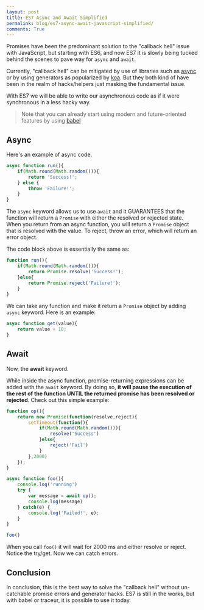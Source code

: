 ```yaml
---
layout: post
title: ES7 Async and Await Simplified
permalink: blog/es7-async-await-javascript-simplified/
comments: True
---
```


Promises have been the predominant solution to the "callback hell" issue with JavaScript, but starting with ES6, and now ES7 it is slowly being tucked behind the scenes to pave way for `async` and `await`.

Currently, "callback hell" can be mitigated by use of libraries such as [async](https://github.com/caolan/async) or by using generators as popularized by [koa](http://koajs.com/). But they both kind of have been in the realm of hacks/helpers just masking the fundamental issue.

With ES7 we will be able to write our asynchronous code as if it were synchronous in a less hacky way.

> Note that you can already start using modern and future-oriented features by using [babel](babeljs.io)

## Async

Here's an example of async code.

```javascript
async function run(){
    if(Math.round(Math.random())){
        return 'Success!';
    } else {
        throw 'Failure!';
    }
}
```

The `async` keyword allows us to use `await` and it GUARANTEES that the function will return a `Promise` with either the resolved or rejected state. When you return from an async function, you will return a `Promise` object that is resolved with the value. To reject, throw an error, which will return an error object.

The code block above is essentially the same as:

```javascript
function run(){
    if(Math.round(Math.random())){
        return Promise.resolve('Success!');
    }else{
        return Promise.reject('Failure!');
    }
}
```

We can take any function and make it return a `Promise` object by adding `async` keyword. Here is an example:

```javascript
async function get(value){
    return value + 10;
}
```

## Await

Now, the **await** keyword.

While inside the async function, promise-returning expressions can be added with the `await` keyword. By doing so, **it will pause the execution of the rest of the function UNTIL the returned promise has been resolved or rejected**. Check out this simple example:

```javascript
function op(){
    return new Promise(function(resolve,reject){
        setTimeout(function(){
            if(Math.round(Math.random())){
                resolve('Success')
            }else{
                reject('Fail')
            }
        },2000)
    });
}

async function foo(){
    console.log('running')
    try {
        var message = await op();
        console.log(message)
    } catch(e) {
        console.log('Failed!', e);
    }
}

foo()
```

When you call `foo()` it will wait for 2000 ms and either resolve or reject. Notice the try/get. Now we can catch errors.

## Conclusion

In conclusion, this is the best way to solve the "callback hell" without un-catchable promise errors and generator hacks. ES7 is still in the works, but with babel or traceur, it is possible to use it today.
